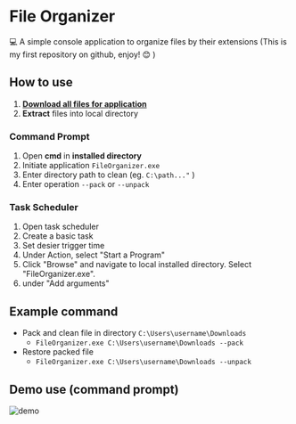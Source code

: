 # File Organizer

:computer: A simple console application to organize files by their extensions
(This is my first repository on github, enjoy! :blush: )
## How to use
1. [**Download all files for application**](https://github.com/sean1832/Organizer/tree/master/FileOrganizer/deploy)
2. **Extract** files into local directory

### Command Prompt

1. Open **cmd** in **installed directory**
2. Initiate application `FileOrganizer.exe`
3. Enter directory path to clean (eg. `C:\path..."` )
4. Enter operation `--pack` or `--unpack`

### Task Scheduler
1. Open task scheduler
2. Create a basic task
3. Set desier trigger time
4. Under Action, select "Start a Program"
5. Click "Browse" and navigate to local installed directory. Select "FileOrganizer.exe".
6. under "Add arguments"
## Example command
- Pack and clean file in directory `C:\Users\username\Downloads`
	- `FileOrganizer.exe C:\Users\username\Downloads --pack`
- Restore packed file
	- `FileOrganizer.exe C:\Users\username\Downloads --unpack`
## Demo use (command prompt)
![demo](pictures/Comand_Demo.gif)
<!--stackedit_data:
eyJoaXN0b3J5IjpbLTE0OTk3ODc4NDcsLTEyNzA1OTAxMjksMT
A4NjY0MDgyNSwxNjgzNzQ5NzI3LDU0Njc1OTY1MCwtOTk1ODE0
Njk3LDExODk0OTc0ODNdfQ==
-->